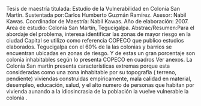 Tesis de maestría titulada: Estudio de la Vulnerabilidad en Colonia San Martín.
Sustentada por:Carlos Humberto Guzmán Ramírez.
Asesor: Nabil Kawas.
Coordinador de Maestría: Nabil Kawas.
Año de elaboración: 2007.
Area de estudio: Colonia San Martín, Tegucigalpa.
Abstrac/Resumen:Para el abordaje del problema, interesa 
identificar las zonas de mayor riesgo en la ciudad Capital se utilizo como 
referencia COPECO que publico estudios elaborados.
Tegucigalpa con el 60% de la las colonias y barrios se encuentran ubicadas 
en zonas de riesgo. Y de estas un gran porcentaje son colonia inhabitables 
según lo presenta COPECO en cuadros Ver anexos.
La Colonia San martín presenta características extremas porque esta 
consideradas como una zona inhabitable por su topografía ( terreno, 
pendiente) viviendas construidas empíricamente, mala calidad en material, 
desempleo, educación, salud, y el alto numero de personas que habitan por 
vivienda aunando a la idiosincrasia de la población la vuelve vulnerable la 
colonia .
